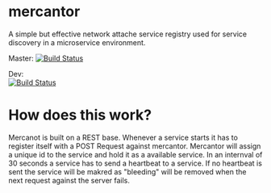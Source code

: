 # mercantor
A simple but effective network attache service registry used for service discovery in a microservice environment.

Master: 
[![Build Status](https://travis-ci.org/FelixKlauke/mercantor.svg?branch=master)](https://travis-ci.org/FelixKlauke/mercantor)

Dev:    
[![Build Status](https://travis-ci.org/FelixKlauke/mercantor.svg?branch=dev)](https://travis-ci.org/FelixKlauke/mercantor)

# How does this work?
Mercanot is built on a REST base. Whenever a service starts it has to register itself with a POST Request against mercantor. Mercantor
will assign a unique id to the service and hold it as a available service. In an internval of 30 seconds a service has to send a heartbeat
to a service. If no heartbeat is sent the service will be makred as "bleeding" will be removed when the next request against the server 
fails.
